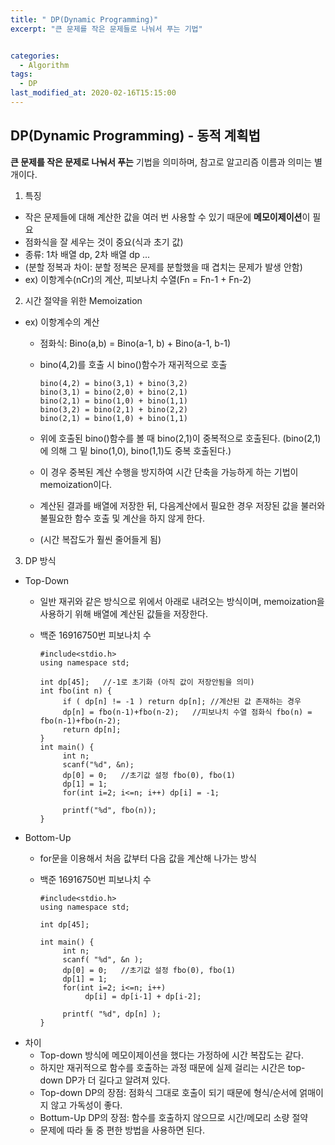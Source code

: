 ```yaml
---
title: " DP(Dynamic Programming)"
excerpt: "큰 문제를 작은 문제들로 나눠서 푸는 기법"


categories:
  - Algorithm
tags:
  - DP
last_modified_at: 2020-02-16T15:15:00
---
```

**DP(Dynamic Programming) - 동적 계획법**  
-----------  
**큰 문제를 작은 문제로 나눠서 푸는** 기법을 의미하며, 참고로 알고리즘 이름과 의미는 별개이다.  
1. 특징  
- 작은 문제들에 대해 계산한 값을 여러 번 사용할 수 있기 때문에 **메모이제이션**이 필요
- 점화식을 잘 세우는 것이 중요(식과 초기 값)
- 종류: 1차 배열 dp, 2차 배열 dp ...
- (분할 정복과 차이: 분할 정복은 문제를 분할했을 때 겹치는 문제가 발생 안함)
- ex) 이항계수(nCr)의 계산, 피보나치 수열(Fn = Fn-1 + Fn-2)

2. 시간 절약을 위한 Memoization
- ex) 이항계수의 계산
	* 점화식: Bino(a,b) = Bino(a-1, b) + Bino(a-1, b-1)
	* bino(4,2)를 호출 시 bino()함수가 재귀적으로 호출
		  
		  bino(4,2) = bino(3,1) + bino(3,2)
		  bino(3,1) = bino(2,0) + bino(2,1)
		  bino(2,1) = bino(1,0) + bino(1,1)
		  bino(3,2) = bino(2,1) + bino(2,2)
		  bino(2,1) = bino(1,0) + bino(1,1)

	* 위에 호출된 bino()함수를 볼 때 bino(2,1)이 중복적으로 호출된다. (bino(2,1)에 의해 그 밑 bino(1,0), bino(1,1)도 중복 호출된다.)
	* 이 경우 중복된 계산 수행을 방지하여 시간 단축을 가능하게 하는 기법이 memoization이다.
	* 계산된 결과를 배열에 저장한 뒤, 다음계산에서 필요한 경우 저장된 값을 불러와 불필요한 함수 호출 및 계산을 하지 않게 한다.
	* (시간 복잡도가 훨씬 줄어들게 됨)

3. DP 방식
- Top-Down
	* 일반 재귀와 같은 방식으로 위에서 아래로 내려오는 방식이며, memoization을 사용하기 위해 배열에 계산된 값들을 저장한다.
	* 백준 16916750번 피보나치 수 

		  #include<stdio.h>
		  using namespace std;
		  
		  int dp[45];	//-1로 초기화 (아직 값이 저장안됨을 의미)
		  int fbo(int n) {
		       if ( dp[n] != -1 ) return dp[n];	//계산된 값 존재하는 경우
		       dp[n] = fbo(n-1)+fbo(n-2);	//피보나치 수열 점화식 fbo(n) = fbo(n-1)+fbo(n-2);
		       return dp[n];
		  }
		  int main() {
		       int n;
		       scanf("%d", &n);
		       dp[0] = 0;	//초기값 설정 fbo(0), fbo(1)
		       dp[1] = 1;
		       for(int i=2; i<=n; i++) dp[i] = -1;
		  
		       printf("%d", fbo(n));
		  }

- Bottom-Up 
	* for문을 이용해서 처음 값부터 다음 값을 계산해 나가는 방식
	* 백준 16916750번 피보나치 수

		  #include<stdio.h>
		  using namespace std;
		  
		  int dp[45];  
		  
		  int main() {
		       int n;
		       scanf( "%d", &n );
		       dp[0] = 0;	//초기값 설정 fbo(0), fbo(1)
		       dp[1] = 1;
		       for(int i=2; i<=n; i++) 
		            dp[i] = dp[i-1] + dp[i-2];
		  
		       printf( "%d", dp[n] );
		  }

- 차이
	* Top-down 방식에 메모이제이션을 했다는 가정하에 시간 복잡도는 같다.
	* 하지만 재귀적으로 함수를 호출하는 과정 때문에 실제 걸리는 시간은 top-down DP가 더 길다고 알려져 있다.
	* Top-down DP의 장점: 점화식 그대로 호출이 되기 때문에 형식/순서에 얽매이지 않고 가독성이 좋다.
	* Bottum-Up DP의 장점: 함수를 호출하지 않으므로 시간/메모리 소량 절약
	* 문제에 따라 둘 중 편한 방법을 사용하면 된다.